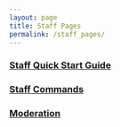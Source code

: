```yaml
---
layout: page
title: Staff Pages
permalink: /staff_pages/
---
```


### [Staff Quick Start Guide](./getting%20started%20staff)
### [Staff Commands](./staff%20commands)
### [Moderation](./moderation%20guide)

